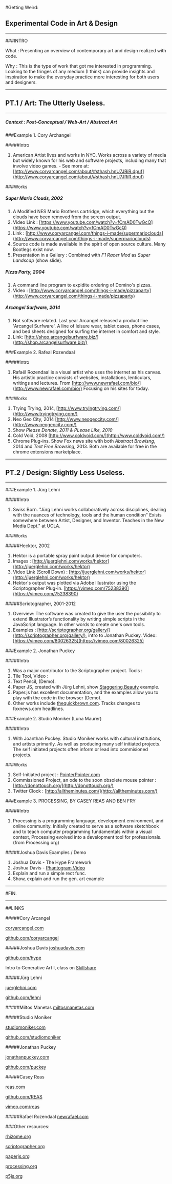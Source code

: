 #Getting Weird:
## Experimental Code in Art & Design
----

###INTRO

What : Presenting an overview of contemporary art and design realized with code.

Why : This is the type of work that got me interested in programming. Looking to the fringes of any medium (I think) can provide insights and inspiration to make the everyday practice more interesting for both users and designers. 

----

## PT.1 / Art: The Utterly Useless.

----
##### Context : Post-Conceptual / Web-Art / Abstract Art

###Example 1. Cory Archangel

#####Intro

1. American Artist lives and works in NYC. Works across a variety of media but widely known for his web and software projects, including many that involve video games. - See more at: [http://www.coryarcangel.com/about/#sthash.hnU7JRiR.dpuf](http://www.coryarcangel.com/about/#sthash.hnU7JRiR.dpuf)

###Works

##### <em>Super Mario Clouds</em>, 2002

1. A Modified NES Mario Brothers  cartridge, which everything but the clouds have been removed from the screen output. 
2. Video Link : [https://www.youtube.com/watch?v=fCmAD0TwGcQ](https://www.youtube.com/watch?v=fCmAD0TwGcQ)
3. Link : [http://www.coryarcangel.com/things-i-made/supermarioclouds](http://www.coryarcangel.com/things-i-made/supermarioclouds)
4. Source code is made available in the spirit of open source culture. Many Bootlegs exist now.
5. Presentation in a Gallery : Combined with <em>F1 Racer Mod</em> as <em>Super Landscap</em> (show slide).

##### <em>Pizza Party</em>, 2004

1. A command line program to expidite ordering of Domino's pizzas.
2. Video : [http://www.coryarcangel.com/things-i-made/pizzaparty](http://www.coryarcangel.com/things-i-made/pizzaparty)

##### <em>Arcangel Surfware</em>, 2014

1. Not software related. Last year Arcangel released a product line 'Arcangel Surfware'. A line of leisure wear, tablet cases, phone cases, and bed sheets designed for surfing the internet in comfort and style.
2. Link: [http://shop.arcangelsurfware.biz/](http://shop.arcangelsurfware.biz/)

###Example 2. Rafeal Rozendaal

#####Intro

1. Rafaël Rozendaal is a visual artist who uses the internet as his canvas. His artistic practice consists of websites, installations, lenticulars, writings and lectures. From [http://www.newrafael.com/bio/](http://www.newrafael.com/bio/) Focusing on his sites for today.

###Works

1. Trying Trying, 2014, [http://www.tryingtrying.com/](http://www.tryingtrying.com/)
2. Neo Geo City, 2014 [http://www.neogeocity.com/](http://www.neogeocity.com/)
3. Show <em>Please Donate, 2011 & PLease Like, 2010</em>
4. Cold Void, 2008 [http://www.coldvoid.com/](http://www.coldvoid.com/)
5. Chrome Plug-ins. Show Fox news site with both <em>Abstract Browisng</em>, 2014 and <em>Text Free Browsing</em>, 2013. Both are available for free in the chrome extensions marketplace.

----

## PT.2 / Design: Slightly Less Useless.

----

###Example 1. Jürg Lehni

#####Intro

1. Swiss Born. "Jürg Lehni works collaboratively across disciplines, dealing with the nuances of technology, tools and the human condition" Exists somewhere between Artist, Designer, and Inventor. Teaches in the New Media Dept." at UCLA. 

###Works

#####Hecktor, 2002

1. Hektor is a portable spray paint output device for computers.
2. Images : [http://juerglehni.com/works/hektor](http://juerglehni.com/works/hektor)
3. Video Link (Scroll Down) : [http://juerglehni.com/works/hektor](http://juerglehni.com/works/hektor)
4. Hektor's output was plotted via Adobe Illustrator using the Scriptographer Plug-in. [https://vimeo.com/75238390](https://vimeo.com/75238390)

#####Scriotographer, 2001-2012

1. Overview: The software was created to give the user the possibility to extend Illustrator’s functionality by writing simple scripts in the JavaScript language. In other words to create one's own tools.
2. Examples : [http://scriptographer.org/gallery/](http://scriptographer.org/gallery/), intro to Jonathan Puckey. Video: [https://vimeo.com/80026325](https://vimeo.com/80026325)

###Example 2. Jonathan Puckey

#####Intro

1. Was a major contributor to the Scriptographer project. Tools : 
2. Tile Tool, Video :
3. Text Pencil, (Demo). 
4. Paper JS, created with Jürg Lehni, show [Staggering Beauty](http://www.staggeringbeauty.com/) example. 
5. Paper.js has excellent documentation, and the examples allow you to play with the code in the browser (Demo).
5. Other works include [thequickbrown.com](http://www.thequickbrown.com/). Tracks changes to foxnews.com headlines.

###Example 2. Studio Moniker (Luna Maurer)

#####Intro

1. With Joanthan Puckey. Studio Moniker works with cultural institutions, and artists primarily. As well as producing many self initiated projects. The self initiated projects often inform or lead into commisioned projects.

###Works

1. Self-Initiated project : [PointerPointer.com](http://www.pointerpointer.com/)
2. Commissioned Project, an ode to the soon obsolete mouse pointer : [http://donottouch.org/](http://donottouch.org/)
3. Twitter Clock : [http://alltheminutes.com/](http://alltheminutes.com/)

###Example 3. PROCESSING, BY CASEY REAS AND BEN FRY

#####Intro

1. Processing is a programming language, development environment, and online community. Initially created to serve as a software sketchbook and to teach computer programming fundamentals within a visual context, Processing evolved into a development tool for professionals. (from Processing.org)

#####Joshua Davis Examples / Demo

1. Joshua Davis - The Hype Framework
2. Joshua Davis - [Phantogram Video](https://www.behance.net/gallery/Phantogram/14442795)
2. Explain and run a simple rect func.
3. Show, explain and run the gen. art example

----

#FIN.

----

##LINKS

#####Cory Arcangel

[coryarcangel.com](http://www.coryarcangel.com/things-i-made/)

[github.com/coryarcangel](https://github.com/coryarcangel)

#####Joshua Davis
[joshuadavis.com](http://www.joshuadavis.com/)

[github.com/hype](https://github.com/hype)

Intro to Generative Art I, class on [Skillshare](http://www.skillshare.com/classes/design/Programming-Graphics-I-Introduction-to-Generative-Art/782118657)

#####Jürg Lehni

[juerglehni.com](http://juerglehni.com/)

[github.com/lehni](https://github.com/lehni)

#####Miltos Manetas
[miltosmanetas.com](http://miltosmanetas.com/)

#####Studio Moniker

[studiomoniker.com](http://studiomoniker.com/)

[github.com/studiomoniker](https://github.com/studiomoniker)

#####Jonathan Puckey

[jonathanpuckey.com](http://jonathanpuckey.com/)

[github.com/puckey ](https://github.com/puckey )

#####Casey Reas

[reas.com](http://reas.com/)

[github.com/REAS](https://github.com/REAS)

[vimeo.com/reas](https://vimeo.com/reas)

#####Rafael Rozendaal
[newrafael.com](http://www.newrafael.com/)

###Other resources:

[rhizome.org](http://rhizome.org/)

[scriptographer.org](http://scriptographer.org/)

[paperjs.org](http://paperjs.org/)

[processing.org](http://paperjs.org/)

[p5js.org](http://p5js.org/)

